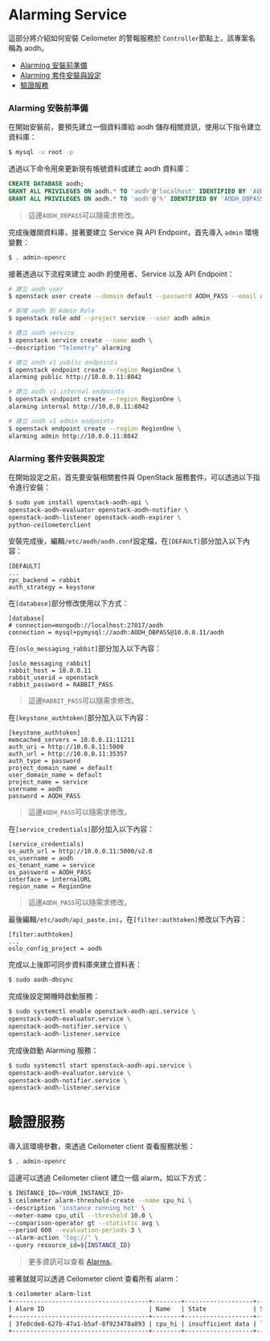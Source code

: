 # Alarming Service
這部分將介紹如何安裝 Ceilometer 的警報服務於 ```Controller```節點上，該專案名稱為 aodh。

- [Alarming 安裝前準備](#alarming-安裝前準備)
- [Alarming 套件安裝與設定](#alarming-套件安裝與設定)
- [驗證服務](#驗證服務)

### Alarming 安裝前準備
在開始安裝前，要預先建立一個資料庫給 aodh 儲存相關資訊，使用以下指令建立資料庫：
```sh
$ mysql -u root -p
```

透過以下命令用來更新現有帳號資料或建立 aodh 資料庫：
```sql
CREATE DATABASE aodh;
GRANT ALL PRIVILEGES ON aodh.* TO 'aodh'@'localhost' IDENTIFIED BY 'AODH_DBPASS';
GRANT ALL PRIVILEGES ON aodh.* TO 'aodh'@'%' IDENTIFIED BY 'AODH_DBPASS';
```
> 這邊```AODH_DBPASS```可以隨需求修改。

完成後離開資料庫，接著要建立 Service 與 API Endpoint，首先導入 ```admin``` 環境變數：
```sh
$ . admin-openrc
```

接著透過以下流程來建立 aodh 的使用者、Service 以及 API Endpoint：
```sh
# 建立 aodh user
$ openstack user create --domain default --password AODH_PASS --email aodh@example.com aodh

# 新增 aodh 到 Admin Role
$ openstack role add --project service --user aodh admin

# 建立 aodh service
$ openstack service create --name aodh \
--description "Telemetry" alarming

# 建立 aodh v1 public endpoints
$ openstack endpoint create --region RegionOne \
alarming public http://10.0.0.11:8042

# 建立 aodh v1 internal endpoints
$ openstack endpoint create --region RegionOne \
alarming internal http://10.0.0.11:8042

# 建立 aodh v1 admin endpoints
$ openstack endpoint create --region RegionOne \
alarming admin http://10.0.0.11:8042
```

### Alarming 套件安裝與設定
在開始設定之前，首先要安裝相關套件與 OpenStack 服務套件，可以透過以下指令進行安裝：
```sh
$ sudo yum install openstack-aodh-api \
openstack-aodh-evaluator openstack-aodh-notifier \
openstack-aodh-listener openstack-aodh-expirer \
python-ceilometerclient
```

安裝完成後，編輯```/etc/aodh/aodh.conf```設定檔，在```[DEFAULT]```部分加入以下內容：
```
[DEFAULT]
...
rpc_backend = rabbit
auth_strategy = keystone
```

在```[database]```部分修改使用以下方式：
```
[database]
# connection=mongodb://localhost:27017/aodh
connection = mysql+pymysql://aodh:AODH_DBPASS@10.0.0.11/aodh
```

在```[oslo_messaging_rabbit]```部分加入以下內容：
```
[oslo_messaging_rabbit]
rabbit_host = 10.0.0.11
rabbit_userid = openstack
rabbit_password = RABBIT_PASS
```
> 這邊```RABBIT_PASS```可以隨需求修改。

在```[keystone_authtoken]```部分加入以下內容：
```
[keystone_authtoken]
memcached_servers = 10.0.0.11:11211
auth_uri = http://10.0.0.11:5000
auth_url = http://10.0.0.11:35357
auth_type = password
project_domain_name = default
user_domain_name = default
project_name = service
username = aodh
password = AODH_PASS
```
> 這邊```AODH_PASS```可以隨需求修改。

在```[service_credentials]```部分加入以下內容：
```
[service_credentials]
os_auth_url = http://10.0.0.11:5000/v2.0
os_username = aodh
os_tenant_name = service
os_password = AODH_PASS
interface = internalURL
region_name = RegionOne
```
> 這邊```AODH_PASS```可以隨需求修改。

最後編輯```/etc/aodh/api_paste.ini```，在```[filter:authtoken]```修改以下內容：
```
[filter:authtoken]
...
oslo_config_project = aodh
```

完成以上後即可同步資料庫來建立資料表：
```sh
$ sudo aodh-dbsync
```

完成後設定開機時啟動服務：
```sh
$ sudo systemctl enable openstack-aodh-api.service \
openstack-aodh-evaluator.service \
openstack-aodh-notifier.service \
openstack-aodh-listener.service
```

完成後啟動 Alarming 服務：
```sh
$ sudo systemctl start openstack-aodh-api.service \
openstack-aodh-evaluator.service \
openstack-aodh-notifier.service \
openstack-aodh-listener.service
```

# 驗證服務
導入該環境參數，來透過 Ceilometer client 查看服務狀態：
```sh
$ . admin-openrc
```

這邊可以透過 Ceilometer client 建立一個 alarm，如以下方式：
```sh
$ INSTANCE_ID=<YOUR_INSTANCE_ID>
$ ceilometer alarm-threshold-create --name cpu_hi \
--description 'instance running hot' \
--meter-name cpu_util --threshold 10.0 \
--comparison-operator gt --statistic avg \
--period 600 --evaluation-periods 3 \
--alarm-action 'log://' \
--query resource_id=${INSTANCE_ID}
```
> 更多資訊可以查看 [Alarms](http://docs.openstack.org/admin-guide/telemetry-alarms.html)。

接著就就可以透過 Ceilometer client 查看所有 alarm：
```sh
$ ceilometer alarm-list
+--------------------------------------+--------+-------------------+----------+---------+------------+--------------------------------------+------------------+
| Alarm ID                             | Name   | State             | Severity | Enabled | Continuous | Alarm condition                      | Time constraints |
+--------------------------------------+--------+-------------------+----------+---------+------------+--------------------------------------+------------------+
| 3fe8cde8-627b-47a1-b5af-8f923478a893 | cpu_hi | insufficient data | low      | True    | False      | avg(cpu_util) > 10.0 during 3 x 600s | None             |
+--------------------------------------+--------+-------------------+----------+---------+------------+--------------------------------------+------------------+
